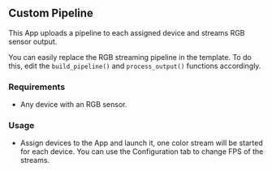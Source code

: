 ## Custom Pipeline

This App uploads a pipeline to each assigned device and streams RGB sensor output.

You can easily replace the RGB streaming pipeline in the template. To do this, edit the `build_pipeline()` and `process_output()` functions accordingly.

### Requirements 
- Any device with an RGB sensor.

### Usage 
- Assign devices to the App and launch it, one color stream will be started for each device. You can use the Configuration tab to change FPS of the streams. 
